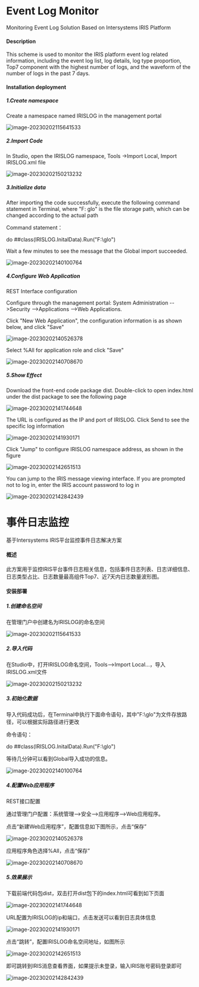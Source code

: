 # Event Log Monitor

Monitoring Event Log Solution Based on Intersystems IRIS Platform

#### Description

This scheme is used to monitor the IRIS platform event log related information, including the event log list, log details, log type proportion, Top7 component with the highest number of logs, and the waveform of the number of logs in the past 7 days.

#### Installation deployment

##### 1.Create namespace

Create a namespace named IRISLOG in the management portal

![image-20230202115641533](img/image-20230202115641533.png)

##### 2.Import Code

In Studio, open the IRISLOG namespace, Tools ->Import Local, Import IRISLOG.xml file

![image-20230202150213232](img/image-20230202150213232.png)

##### 3.Initialize data

After importing the code successfully, execute the following command statement in Terminal, where "F: glo" is the file storage path, which can be changed according to the actual path

Command statement：

do ##class(IRISLOG.InitalData).Run("F:\glo")

Wait a few minutes to see the message that the Global import succeeded.

![image-20230202140100764](img/image-20230202140100764.png)

##### 4.Configure Web Application

REST Interface configuration

Configure through the management portal: System Administration -->Security -->Applications -->Web Applications.

Click "New Web Application", the configuration information is as shown below, and click "Save"

![image-20230202140526378](img/image-20230202140526378.png)

Select %All for application role and click "Save"

![image-20230202140708670](img/image-20230202140708670.png)

##### 5.Show Effect

Download the front-end code package dist. Double-click to open index.html under the dist package to see the following page

![image-20230202141744648](img/image-20230202141744648.png)

The URL is configured as the IP and port of IRISLOG. Click Send to see the specific log information

![image-20230202141930171](img/image-20230202141930171.png)

Click "Jump" to configure IRISLOG namespace address, as shown in the figure

![image-20230202142651513](img/image-20230202142651513.png)

You can jump to the IRIS message viewing interface. If you are prompted not to log in, enter the IRIS account password to log in

![image-20230202142842439](img/image-20230202142842439.png)



# 事件日志监控

基于Intersystems IRIS平台监控事件日志解决方案

#### 概述

此方案用于监控IRIS平台事件日志相关信息，包括事件日志列表、日志详细信息、日志类型占比、日志数量最高组件Top7、近7天内日志数量波形图。

#### 安装部署

##### 1.创建命名空间

在管理门户中创建名为IRISLOG的命名空间

![image-20230202115641533](img/image-20230202115641533.png)

##### 2.导入代码

在Studio中，打开IRISLOG命名空间，Tools-->Import Local...，导入IRISLOG.xml文件

![image-20230202150213232](img/image-20230202150213232.png)

##### 3.初始化数据

导入代码成功后，在Terminal中执行下面命令语句，其中"F:\glo"为文件存放路径，可以根据实际路径进行更改

命令语句：

do ##class(IRISLOG.InitalData).Run("F:\glo")

等待几分钟可以看到Global导入成功的信息。

![image-20230202140100764](img/image-20230202140100764.png)

##### 4.配置Web应用程序

REST接口配置

通过管理门户配置：系统管理-->安全-->应用程序-->Web应用程序。

点击“新建Web应用程序”，配置信息如下图所示，点击“保存”

![image-20230202140526378](img/image-20230202140526378.png)

应用程序角色选择%All，点击“保存”



![image-20230202140708670](img/image-20230202140708670.png)

##### 5.效果展示

下载前端代码包dist，双击打开dist包下的index.html可看到如下页面

![image-20230202141744648](img/image-20230202141744648.png)

URL配置为IRISLOG的ip和端口，点击发送可以看到日志具体信息

![image-20230202141930171](img/image-20230202141930171.png)

点击“跳转”，配置IRISLOG命名空间地址，如图所示

![image-20230202142651513](img/image-20230202142651513.png)

即可跳转到IRIS消息查看界面，如果提示未登录，输入IRIS账号密码登录即可

![image-20230202142842439](img/image-20230202142842439.png)